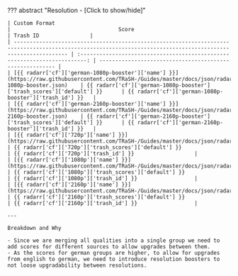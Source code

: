??? abstract "Resolution - [Click to show/hide]"

    | Custom Format                                                                                                                                                 |                                  Score                                                                      | Trash ID                |
    | ------------------------------------------------------------------------------------------------------------------------------------------------------------- | :------------------------------------------------------------------------: | -------------------------------------------------------- |
    | [{{ radarr['cf']['german-1080p-booster']['name'] }}](https://raw.githubusercontent.com/TRaSH-/Guides/master/docs/json/radarr/cf/german-1080p-booster.json)    | {{ radarr['cf']['german-1080p-booster']['trash_scores']['default'] }}      | {{ radarr['cf']['german-1080p-booster']['trash_id'] }}   |
    | [{{ radarr['cf']['german-2160p-booster']['name'] }}](https://raw.githubusercontent.com/TRaSH-/Guides/master/docs/json/radarr/cf/german-2160p-booster.json)    | {{ radarr['cf']['german-2160p-booster']['trash_scores']['default'] }}      | {{ radarr['cf']['german-2160p-booster']['trash_id'] }}   |
    | [{{ radarr['cf']['720p']['name'] }}](https://raw.githubusercontent.com/TRaSH-/Guides/master/docs/json/radarr/cf/720p.json)                                    | {{ radarr['cf']['720p']['trash_scores']['default'] }}                      | {{ radarr['cf']['720p']['trash_id'] }}                   |
    | [{{ radarr['cf']['1080p']['name'] }}](https://raw.githubusercontent.com/TRaSH-/Guides/master/docs/json/radarr/cf/1080p.json)                                  | {{ radarr['cf']['1080p']['trash_scores']['default'] }}                     | {{ radarr['cf']['1080p']['trash_id'] }}                  |
    | [{{ radarr['cf']['2160p']['name'] }}](https://raw.githubusercontent.com/TRaSH-/Guides/master/docs/json/radarr/cf/2160p.json)                                  | {{ radarr['cf']['2160p']['trash_scores']['default'] }}                     | {{ radarr['cf']['2160p']['trash_id'] }}                  |

    ---

    Breakdown and Why

    - Since we are merging all qualities into a single group we need to add scores for different sources to allow upgrades between them.
    - As the scores for german groups are higher, to allow for upgrades from english to german, we need to introduce resolution boosters to not loose upgradability between resolutions.
